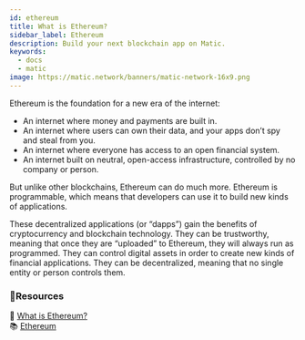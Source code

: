 ```yaml
---
id: ethereum
title: What is Ethereum?
sidebar_label: Ethereum
description: Build your next blockchain app on Matic.
keywords:
  - docs
  - matic
image: https://matic.network/banners/matic-network-16x9.png 
---
```


Ethereum is the foundation for a new era of the internet:

- An internet where money and payments are built in.
- An internet where users can own their data, and your apps don’t spy and steal from you.
- An internet where everyone has access to an open financial system.
- An internet built on neutral, open-access infrastructure, controlled by no company or person.

But unlike other blockchains, Ethereum can do much more. Ethereum is programmable, which means that developers can use it to build new kinds of applications.

These decentralized applications (or “dapps”) gain the benefits of cryptocurrency and blockchain technology. They can be trustworthy, meaning that once they are “uploaded” to Ethereum, they will always run as programmed. They can control digital assets in order to create new kinds of financial applications. They can be decentralized, meaning that no single entity or person controls them.
### **:scroll:Resources**

:book: [What is Ethereum?](https://ethereum.org/what-is-ethereum/) <br/>
:books: [Ethereum](https://ethereum.org/)